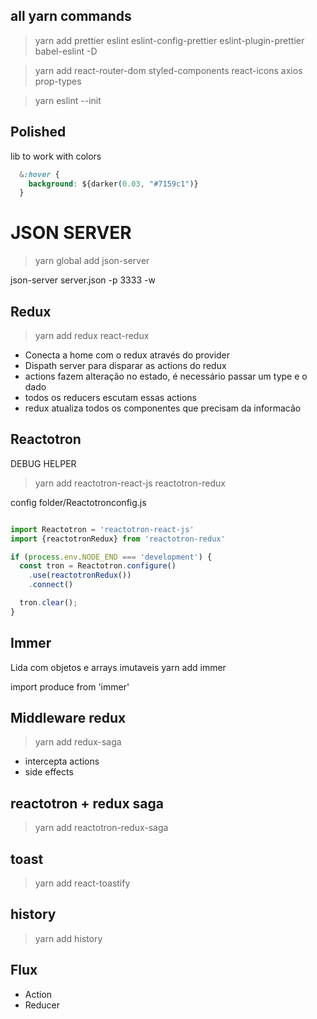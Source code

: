 ## all yarn commands

>yarn add prettier eslint eslint-config-prettier eslint-plugin-prettier babel-eslint -D

>yarn add react-router-dom styled-components react-icons axios prop-types

>yarn eslint --init

## Polished

lib to work with colors

```css
  &:hover {
    background: ${darker(0.03, "#7159c1")}
  }
```

# JSON SERVER

>yarn global add json-server

json-server server.json -p 3333 -w

## Redux

>yarn add redux react-redux

- Conecta a home com o redux através do provider
- Dispath server para disparar as actions do redux
- actions fazem alteração no estado, é necessário passar um type e o dado
- todos os reducers escutam essas actions
- redux atualiza todos os componentes que precisam da informacão

## Reactotron
DEBUG HELPER
>yarn add reactotron-react-js reactotron-redux

config folder/Reactotronconfig.js

```js

import Reactotron = 'reactotron-react-js'
import {reactotronRedux} from 'reactotron-redux'

if (process.env.NODE_END === 'development') {
  const tron = Reactotron.configure()
    .use(reactotronRedux())
    .connect()

  tron.clear();
}

```

## Immer
Lida com objetos e arrays imutaveis
yarn add immer

import produce from 'immer'

## Middleware redux
>yarn add redux-saga
 - intercepta actions
 - side effects

## reactotron + redux saga

>yarn add reactotron-redux-saga

## toast

> yarn add react-toastify

## history

>yarn add history

## Flux

- Action
- Reducer
